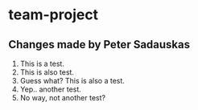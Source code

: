 # team-project

## Changes made by Peter Sadauskas
1. This is a test.
2. This is also test.
3. Guess what? This is also a test.
4. Yep.. another test.
5. No way, not another test?